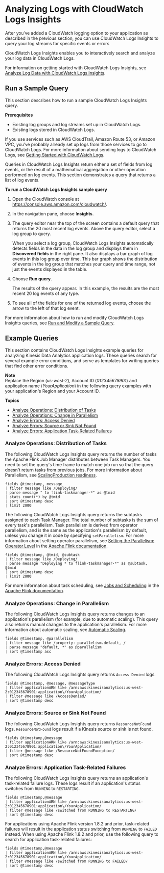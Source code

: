 # Analyzing Logs with CloudWatch Logs Insights<a name="cloudwatch-logs-reading"></a>

After you've added a CloudWatch logging option to your application as described in the previous section, you can use CloudWatch Logs Insights to query your log streams for specific events or errors\.

CloudWatch Logs Insights enables you to interactively search and analyze your log data in CloudWatch Logs\. 

For information on getting started with CloudWatch Logs Insights, see [Analyze Log Data with CloudWatch Logs Insights](https://docs.aws.amazon.com/AmazonCloudWatch/latest/logs/AnalyzingLogData.html)\.

## Run a Sample Query<a name="cloudwatch-logs-reading-run"></a>

This section describes how to run a sample CloudWatch Logs Insights query\.

**Prerequisites**
+ Existing log groups and log streams set up in CloudWatch Logs\.
+ Existing logs stored in CloudWatch Logs\.

If you use services such as AWS CloudTrail, Amazon Route 53, or Amazon VPC, you've probably already set up logs from those services to go to CloudWatch Logs\. For more information about sending logs to CloudWatch Logs, see [Getting Started with CloudWatch Logs](https://docs.aws.amazon.com/AmazonCloudWatch/latest/logs/CWL_GettingStarted.html)\.

Queries in CloudWatch Logs Insights return either a set of fields from log events, or the result of a mathematical aggregation or other operation performed on log events\. This section demonstrates a query that returns a list of log events\.

**To run a CloudWatch Logs Insights sample query**

1. Open the CloudWatch console at [https://console\.aws\.amazon\.com/cloudwatch/](https://console.aws.amazon.com/cloudwatch/)\.

1. In the navigation pane, choose **Insights**\.

   

1. The query editor near the top of the screen contains a default query that returns the 20 most recent log events\. Above the query editor, select a log group to query\.

   

   When you select a log group, CloudWatch Logs Insights automatically detects fields in the data in the log group and displays them in **Discovered fields** in the right pane\. It also displays a bar graph of log events in this log group over time\. This bar graph shows the distribution of events in the log group that matches your query and time range, not just the events displayed in the table\.

1. Choose **Run query**\.

   The results of the query appear\. In this example, the results are the most recent 20 log events of any type\.

1. To see all of the fields for one of the returned log events, choose the arrow to the left of that log event\.

For more information about how to run and modify CloudWatch Logs Insights queries, see [Run and Modify a Sample Query](https://docs.aws.amazon.com/AmazonCloudWatch/latest/logs/CWL_AnalyzeLogData_RunSampleQuery.html)\.

## Example Queries<a name="cloudwatch-logs-reading-examples"></a>

This section contains CloudWatch Logs Insights example queries for analyzing Kinesis Data Analytics application logs\. These queries search for several example error conditions, and serve as templates for writing queries that find other error conditions\. 

**Note**  
Replace the Region \(*us\-west\-2*\), Account ID \(*012345678901*\) and application name \(*YourApplication*\) in the following query examples with your application's Region and your Account ID\.

**Topics**
+ [Analyze Operations: Distribution of Tasks](#cloudwatch-logs-reading-tm)
+ [Analyze Operations: Change in Parallelism](#cloudwatch-logs-reading-auto)
+ [Analyze Errors: Access Denied](#cloudwatch-logs-reading-access)
+ [Analyze Errors: Source or Sink Not Found](#cloudwatch-logs-reading-con)
+ [Analyze Errors: Application Task\-Related Failures](#cloudwatch-logs-reading-apps)

### Analyze Operations: Distribution of Tasks<a name="cloudwatch-logs-reading-tm"></a>

The following CloudWatch Logs Insights query returns the number of tasks the Apache Flink Job Manager distributes between Task Managers\. You need to set the query's time frame to match one job run so that the query doesn't return tasks from previous jobs\. For more information about Parallelism, see [ScalingProduction readiness](how-scaling.md)\. 

```
fields @timestamp, message
| filter message like /Deploying/
| parse message " to flink-taskmanager-*" as @tmid
| stats count(*) by @tmid
| sort @timestamp desc
| limit 2000
```

The following CloudWatch Logs Insights query returns the subtasks assigned to each Task Manager\. The total number of subtasks is the sum of every task's parallelism\. Task parallelism is derived from operator parallelism, and is the same as the application's parallelism by default, unless you change it in code by specifying `setParallelism`\. For more information about setting operator parallelism, see [ Setting the Parallelism: Operator Level](https://ci.apache.org/projects/flink/flink-docs-release-1.11/dev/parallel.html#operator-level) in the [Apache Flink documentation](https://ci.apache.org/projects/flink/flink-docs-release-1.11/)\.

```
fields @timestamp, @tmid, @subtask
| filter message like /Deploying/
| parse message "Deploying * to flink-taskmanager-*" as @subtask, @tmid
| sort @timestamp desc
| limit 2000
```

For more information about task scheduling, see [Jobs and Scheduling](https://ci.apache.org/projects/flink/flink-docs-release-1.11/internals/job_scheduling.html) in the [Apache Flink documentation](https://ci.apache.org/projects/flink/flink-docs-release-1.11/)\.

### Analyze Operations: Change in Parallelism<a name="cloudwatch-logs-reading-auto"></a>

The following CloudWatch Logs Insights query returns changes to an application's parallelism \(for example, due to automatic scaling\)\. This query also returns manual changes to the application's parallelism\. For more information about automatic scaling, see [Automatic Scaling](how-scaling.md#how-scaling-auto)\.

```
fields @timestamp, @parallelism
| filter message like /property: parallelism.default, /
| parse message "default, *" as @parallelism
| sort @timestamp asc
```

### Analyze Errors: Access Denied<a name="cloudwatch-logs-reading-access"></a>

The following CloudWatch Logs Insights query returns `Access Denied` logs\.

```
fields @timestamp, @message, @messageType
| filter applicationARN like /arn:aws:kinesisanalytics:us-west-2:012345678901:application\/YourApplication/
| filter @message like /AccessDenied/
| sort @timestamp desc
```

### Analyze Errors: Source or Sink Not Found<a name="cloudwatch-logs-reading-con"></a>

The following CloudWatch Logs Insights query returns `ResourceNotFound` logs\. `ResourceNotFound` logs result if a Kinesis source or sink is not found\.

```
fields @timestamp,@message
| filter applicationARN like /arn:aws:kinesisanalytics:us-west-2:012345678901:application\/YourApplication/
| filter @message like /ResourceNotFoundException/
| sort @timestamp desc
```

### Analyze Errors: Application Task\-Related Failures<a name="cloudwatch-logs-reading-apps"></a>

The following CloudWatch Logs Insights query returns an application's task\-related failure logs\. These logs result if an application's status switches from `RUNNING` to `RESTARTING`\.

```
fields @timestamp,@message
| filter applicationARN like /arn:aws:kinesisanalytics:us-west-2:012345678901:application\/YourApplication/
| filter @message like /switched from RUNNING to RESTARTING/
| sort @timestamp desc
```

For applications using Apache Flink version 1\.8\.2 and prior, task\-related failures will result in the application status switching from `RUNNING` to `FAILED` instead\. When using Apache Flink 1\.8\.2 and prior, use the following query to search for application task\-related failures:

```
fields @timestamp,@message
| filter applicationARN like /arn:aws:kinesisanalytics:us-west-2:012345678901:application\/YourApplication/
| filter @message like /switched from RUNNING to FAILED/
| sort @timestamp desc
```